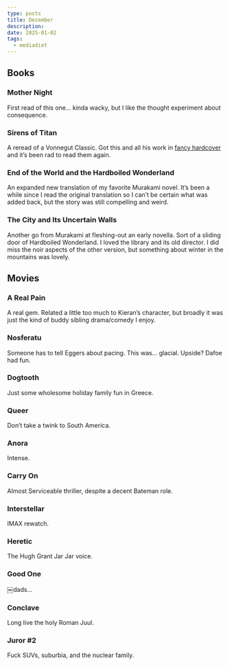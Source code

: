 ```yaml
---
type: posts
title: December
description: 
date: 2025-01-02
tags:
  - mediadiet
---
```


## Books

### Mother Night

First read of this one... kinda wacky, but I like the thought experiment about consequence.

### Sirens of Titan

A reread of a Vonnegut Classic. Got this and all his work in [fancy hardcover](https://amzn.to/4gVvsKS) and it’s been rad to read them again.

### End of the World and the Hardboiled Wonderland

An expanded new translation of my favorite Murakami novel. It’s been a while since I read the original translation so I can’t be certain what was added back, but the story was still compelling and weird.

### The City and Its Uncertain Walls

Another go from Murakami at fleshing-out an early novella. Sort of a sliding door of Hardboiled Wonderland. I loved the library and its old director. I did miss the noir aspects of the other version, but something about winter in the mountains was lovely. 

## Movies

### A Real Pain

A real gem. Related a little too much to Kieran’s character, but broadly it was just the kind of buddy sibling drama/comedy I enjoy.

### Nosferatu

Someone has to tell Eggers about pacing. This was... glacial. Upside? Dafoe had fun. 

### Dogtooth

Just some wholesome holiday family fun in Greece.

### Queer

Don’t take a twink to South America.

### Anora

Intense.

### Carry On

Almost Serviceable thriller, despite a decent Bateman role.

### Interstellar

IMAX rewatch.

### Heretic

The Hugh Grant Jar Jar voice.

### Good One

￼dads...

### Conclave

Long live the holy Roman Juul.

### Juror #2

Fuck SUVs, suburbia, and the nuclear family.